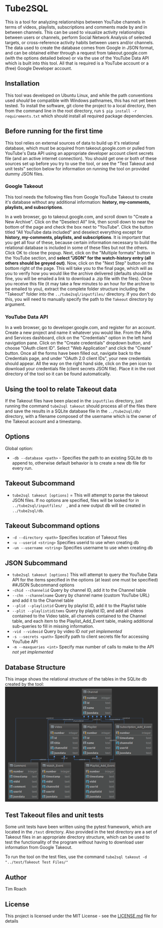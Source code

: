 # Tube2SQL
This is a tool for analyzing relationships between YouTube channels in terms of videos, playlists, subscriptions and comments made by and in between channels. This can be used to visualize activity relationships between users or channels, perform Social Network Analysis of selected targets, or cross-reference activity habits between users and/or channels. The data used to create the database comes from Google in JSON format, and can be obtained either through a request from takeout.google.com (with the options detailed below) or via the use of the YouTube Data API which is built into this tool. All that is required is a YouTube account or a (free) Google Developer account.

## Installation
This tool was developed on Ubuntu Linux, and while the path conventions used *should* be compatible with Windows pathnames, this has not yet been tested. To install the software, git clone the project to a local directory, then from the command line in the root directory, run `$ pip install -r requirements.txt` which should install all required package dependencies. 

## Before running for the first time
This tool relies on external sources of data to build up it's relational database, which must be acquired from takeout.google.com or pulled from YouTube's Data API using an appropriate developer account client secrets file (and an active internet connection). You should get one or both of these sources set up before you try to use the tool, or see the "Test Takeout and unit tests" section below for information on running the tool on provided dummy JSON files.

### Google Takeout
This tool needs the following files from Google YouTube Takeout to create it's database without any additional information: **history, my-comments, playlists, and subscriptions**.


In a web browser, go to takeout.google.com, and scroll down to "Create a New Archive". Click on the "Deselect All" link, then scroll down to near the bottom of the page and check the box next to "YouTube". Click the button titled "All YouTube data included" and deselect everything except for **history, my-comments, playlists, and subscriptions**. It is important that you get all four of these, because certain information necessary to build the relational database is included in some of these files but not the others. Click OK to close the popup. Next, click on the "Multiple formats" button in the YouTube section, and **select "JSON" for the watch-history entry (all others should be greyed out)**. Now, click on the "Next Step" button on the bottom right of the page. This will take you to the final page, which will as you to verify how you would like the archive delivered (defaults should be fine, you will be emailed a link to download a .zip file with the files). Once you receive this file (it may take a few minutes to an hour for the archive to be emailed to you), extract the complete folder structure including the "Takeout" folder into the `../tube2sql/inputfiles/` directory. If you don't do this, you will need to manually specify the path to the `Takeout` directory by argument.

### YouTube Data API
In a web browser, go to developer.google.com, and register for an account. Create a new project and name it whatever you would like. From the APIs and Services dashboard, click on the "Credentials" option in the left hand navigation pane. Click on the "Create credentials" dropdown button, and choose "OAuth client ID". Select "Web Application" and click the "Create" button. Once all the forms have been filled out, navigate back to the Credentials page, and under "OAuth 2.0 client IDs", your new credentials should appear. All the way on the right hand side, click on the pen icon to download your credentials file (client secrets JSON file). Place it in the root directory of the tool so it can be found automatically.

## Using the tool to relate Takeout data
If the Takeout files have been placed in the `inputfiles` directory, just running the command `tube2sql takeout` should process all of the files there and save the results in a SQLite database file in the `../tube2sql/db/` directory, with a filename composed of the username which is the owner of the Takeout account and a timestamp.

## Options
Global option: 
* `-db --database <path>` - Specifies the path to an existing SQLite db to append to, otherwise default behavior is to create a new db file for every run.
## Takeout Subcommand 
* `tube2sql takeout [options]` = This will attempt to parse the takeout JSON files. If no options are specified, files will be looked for in `../tube2sql/inputfiles/  `, and a new output db will be created in `../tube2sql/db`. 
## Takeout Subcommand options
* `-d --directory <path>` Specifies location of Takeout files
* `-u --userid <string>` Specifies userid to use when creating db 
* `-un --username <string>` Specifies username to use when creating db 
## JSON Subcommand
* `tube2sql takeout [options]` This will attempt to query the YouTube Data API for the items specified in the options (at least one must be specified)
##JSON Subcommand options
* `-chid --channelid` Query by channel ID, add it to the Channel table
* `--chn --channelname` Query by channel name (custom YouTube URL) and add it to the Channel table
* `--plid --playlistid` Query by playlist ID, add it to the Playlist table
* `--plit --playlistiditems` Query by playlist ID, and add all videos contained to the Video table, all channels contained to the Channel table, and each item to the Playlist_Add_Event table, making additional sub-queries to fill in missing information.
* `-vid --videoid` Query by video ID *not yet implemented*
* `-s --secrets <path>` Specify path to client secrets file for accessing YouTube API
* `-m --maxqueries <int>` Specify max number of calls to make to the API *not yet implemented*

## Database Structure
This image shows the relational structure of the tables in the SQLite db created by the tool:
![alt text](schema.png "Database Schema")

## Test Takeout files and unit tests
Some unit tests have been written using the pytest framework, which are located in the `/test` directory. Also provided in the test directory are a set of Takeout files in an appropriate directory structure, which can be used to test the functionality of the program without having to download user information from Google Takeout. 

To run the tool on the test files, use the command `tube2sql takeout -d "../test/Takeout Test Files/"`

## Author
Tim Roach

## License

This project is licensed under the MIT License - see the [LICENSE.md](LICENSE.md) file for details
